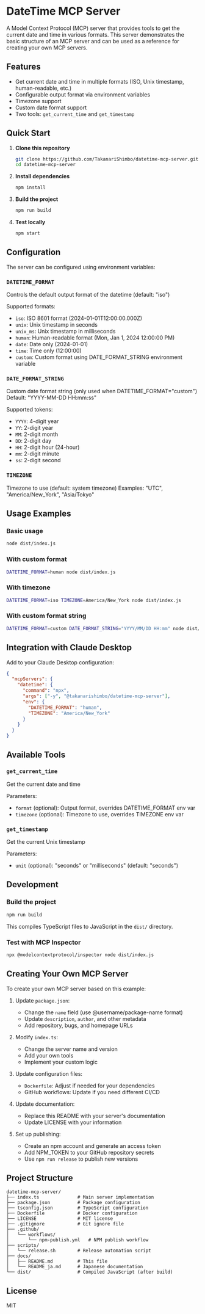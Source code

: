 # DateTime MCP Server

A Model Context Protocol (MCP) server that provides tools to get the current date and time in various formats. This server demonstrates the basic structure of an MCP server and can be used as a reference for creating your own MCP servers.

## Features

- Get current date and time in multiple formats (ISO, Unix timestamp, human-readable, etc.)
- Configurable output format via environment variables
- Timezone support
- Custom date format support
- Two tools: `get_current_time` and `get_timestamp`

## Quick Start

1. **Clone this repository**

   ```bash
   git clone https://github.com/TakanariShimbo/datetime-mcp-server.git
   cd datetime-mcp-server
   ```

2. **Install dependencies**

   ```bash
   npm install
   ```

3. **Build the project**

   ```bash
   npm run build
   ```

4. **Test locally**
   ```bash
   npm start
   ```

## Configuration

The server can be configured using environment variables:

### `DATETIME_FORMAT`

Controls the default output format of the datetime (default: "iso")

Supported formats:

- `iso`: ISO 8601 format (2024-01-01T12:00:00.000Z)
- `unix`: Unix timestamp in seconds
- `unix_ms`: Unix timestamp in milliseconds
- `human`: Human-readable format (Mon, Jan 1, 2024 12:00:00 PM)
- `date`: Date only (2024-01-01)
- `time`: Time only (12:00:00)
- `custom`: Custom format using DATE_FORMAT_STRING environment variable

### `DATE_FORMAT_STRING`

Custom date format string (only used when DATETIME_FORMAT="custom")
Default: "YYYY-MM-DD HH:mm:ss"

Supported tokens:

- `YYYY`: 4-digit year
- `YY`: 2-digit year
- `MM`: 2-digit month
- `DD`: 2-digit day
- `HH`: 2-digit hour (24-hour)
- `mm`: 2-digit minute
- `ss`: 2-digit second

### `TIMEZONE`

Timezone to use (default: system timezone)
Examples: "UTC", "America/New_York", "Asia/Tokyo"

## Usage Examples

### Basic usage

```bash
node dist/index.js
```

### With custom format

```bash
DATETIME_FORMAT=human node dist/index.js
```

### With timezone

```bash
DATETIME_FORMAT=iso TIMEZONE=America/New_York node dist/index.js
```

### With custom format string

```bash
DATETIME_FORMAT=custom DATE_FORMAT_STRING="YYYY/MM/DD HH:mm" node dist/index.js
```

## Integration with Claude Desktop

Add to your Claude Desktop configuration:

```json
{
  "mcpServers": {
    "datetime": {
      "command": "npx",
      "args": ["-y", "@takanarishimbo/datetime-mcp-server"],
      "env": {
        "DATETIME_FORMAT": "human",
        "TIMEZONE": "America/New_York"
      }
    }
  }
}
```

## Available Tools

### `get_current_time`

Get the current date and time

Parameters:

- `format` (optional): Output format, overrides DATETIME_FORMAT env var
- `timezone` (optional): Timezone to use, overrides TIMEZONE env var

### `get_timestamp`

Get the current Unix timestamp

Parameters:

- `unit` (optional): "seconds" or "milliseconds" (default: "seconds")

## Development

### Build the project

```bash
npm run build
```

This compiles TypeScript files to JavaScript in the `dist/` directory.

### Test with MCP Inspector

```bash
npx @modelcontextprotocol/inspector node dist/index.js
```

## Creating Your Own MCP Server

To create your own MCP server based on this example:

1. Update `package.json`:

   - Change the `name` field (use @username/package-name format)
   - Update `description`, `author`, and other metadata
   - Add repository, bugs, and homepage URLs

2. Modify `index.ts`:

   - Change the server name and version
   - Add your own tools
   - Implement your custom logic

3. Update configuration files:
   - `Dockerfile`: Adjust if needed for your dependencies
   - GitHub workflows: Update if you need different CI/CD

4. Update documentation:
   - Replace this README with your server's documentation
   - Update LICENSE with your information

5. Set up publishing:
   - Create an npm account and generate an access token
   - Add NPM_TOKEN to your GitHub repository secrets
   - Use `npm run release` to publish new versions

## Project Structure

```
datetime-mcp-server/
├── index.ts              # Main server implementation
├── package.json          # Package configuration
├── tsconfig.json         # TypeScript configuration
├── Dockerfile            # Docker configuration
├── LICENSE               # MIT license
├── .gitignore            # Git ignore file
├── .github/
│   └── workflows/
│       └── npm-publish.yml   # NPM publish workflow
├── scripts/
│   └── release.sh        # Release automation script
├── docs/
│   ├── README.md         # This file
│   └── README_ja.md      # Japanese documentation
└── dist/                 # Compiled JavaScript (after build)
```

## License

MIT
